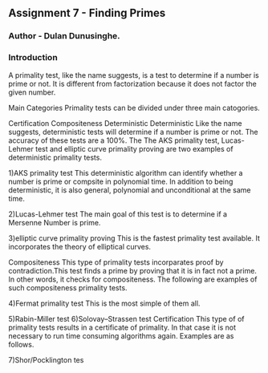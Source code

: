 ## Assignment 7 - Finding Primes
### Author - Dulan Dunusinghe.
### Introduction
A primality test, like the name suggests, is a test to determine if a number is prime or not. It is different from factorization because it does not factor the given number.

Main Categories
Primality tests can be divided under three main catogories.

Certification
Compositeness
Deterministic
Deterministic
Like the name suggests, deterministic tests will determine if a number is prime or not. The accuracy of these tests are a 100%. The The AKS primality test, Lucas-Lehmer test and elliptic curve primality proving are two examples of deterministic primality tests.

1)AKS primality test
This deterministic algorithm can identify whether a number is prime or compsite in polynomial time. In addition to being deterministic, it is also general, polynomial and unconditional at the same time.

2)Lucas-Lehmer test
The main goal of this test is to determine if a Mersenne Number is prime.

3)elliptic curve primality proving
This is the fastest primality test available. It incorporates the theory of elliptical curves.

Compositeness
This type of primality tests incorparates proof by contradiction.This test finds a prime by proving that it is in fact not a prime. In other words, it checks for compositeness. The following are examples of such compositeness primality tests.

4)Fermat primality test
This is the most simple of them all.

5)Rabin-Miller test
6)Solovay–Strassen test
Certification
This type of of primality tests results in a certificate of primality. In that case it is not necessary to run time consuming algorithms again. Examples are as follows.

7)Shor/Pocklington tes
